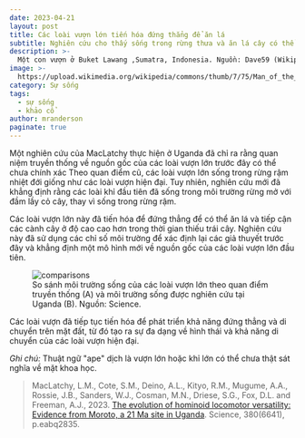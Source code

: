 ```yaml
---
date: 2023-04-21
layout: post
title: Các loài vượn lớn tiến hóa đứng thẳng để ăn lá
subtitle: Nghiên cứu cho thấy sống trong rừng thưa và ăn lá cây có thể khiến vượn có dáng đứng thẳng.
description: >-
  Một con vượn ở Buket Lawang ,Sumatra, Indonesia. Nguồn: Dave59 (Wikipedia)
image: >-
  https://upload.wikimedia.org/wikipedia/commons/thumb/7/75/Man_of_the_woods.JPG/1024px-Man_of_the_woods.JPG
category: Sự sống
tags:
  - sự sống
  - khảo cổ
author: mranderson
paginate: true
---
```


Một nghiên cứu của MacLatchy thực hiện ở Uganda đã chỉ ra rằng quan niệm truyền thống về nguồn gốc của các loài vượn lớn trước đây có thể chưa chính xác Theo quan điểm cũ, các loài vượn lớn sống trong rừng rậm nhiệt đới giống như các loài vượn hiện đại. Tuy nhiên, nghiên cứu mới đã khẳng định rằng các loài khỉ đầu tiên đã sống trong môi trường rừng mở với đầm lầy cỏ cây, thay vì sống trong rừng rậm.

Các loài vượn lớn này đã tiến hóa để đứng thẳng để có thể ăn lá và tiếp cận các cành cây ở độ cao cao hơn trong thời gian thiếu trái cây. Nghiên cứu này đã sử dụng các chỉ số môi trường để xác định lại các giả thuyết trước đây và khẳng định một mô hình mới về nguồn gốc của các loài vượn lớn đầu tiên.

<figure>
  <img src="https://www.science.org/cms/10.1126/science.abq2835/asset/4f2971f6-4930-4871-b9ec-0f6f248ccde4/assets/images/large/science.abq2835-fa.jpg" alt="comparisons">
  <figcaption>So sánh môi trường sống của các loài vượn lớn theo quan điểm truyền thống (A) và môi trường sống được nghiên cứu tại Uganda (B). Nguồn: Science.</figcaption>
</figure>

Các loài vượn đã tiếp tục tiến hóa để phát triển khả năng đứng thẳng và di chuyển trên mặt đất, từ đó tạo ra sự đa dạng về hình thái và khả năng di chuyển của các loài vượn hiện đại.

<em>Ghi chú:</em> Thuật ngữ "ape" dịch là vượn lớn hoặc khỉ lớn có thể chưa thật sát nghĩa về mặt khoa học.

> MacLatchy, L.M., Cote, S.M., Deino, A.L., Kityo, R.M., Mugume, A.A., Rossie, J.B., Sanders, W.J., Cosman, M.N., Driese, S.G., Fox, D.L. and Freeman, A.J., 2023. [The evolution of hominoid locomotor versatility: Evidence from Moroto, a 21 Ma site in Uganda](https://doi.org/10.1126/science.abq2835). Science, 380(6641), p.eabq2835.




